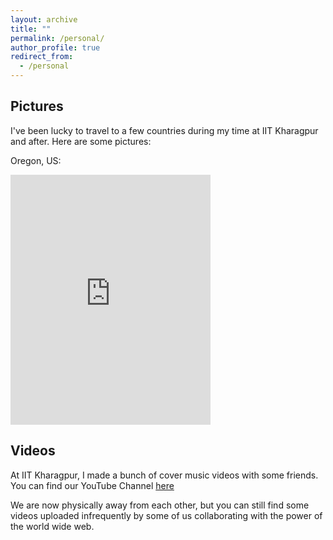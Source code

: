 ```yaml
---
layout: archive
title: ""
permalink: /personal/
author_profile: true
redirect_from:
  - /personal
---
```

Pictures
-------------------------
I've been lucky to travel to a few countries during my time at IIT Kharagpur and after. Here are some pictures:

Oregon, US:
<!---
![image](/images/portlandriver.jpg) ![image](/images/portlandjapanese.jpg)
-->

<div>
  <iframe
    src="https://www.instagram.com/p/CLNcpb8pajZ/embed"
    frameborder="0"
    allowfullscreen
    scrolling="no"
    allowtransparency
    width="320"
    height="400"
  ></iframe>
</div>

Videos
-------------------------
At IIT Kharagpur, I made a bunch of cover music videos with some friends. You can find our YouTube Channel [here](https://www.youtube.com/channel/UCti0frgHULk80SZhvixsRmA)   

We are now physically away from each other, but you can still find some videos uploaded infrequently by some of us collaborating with the power of the world wide web.
